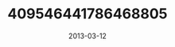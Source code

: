 ---
title: "409546441786468805"
image: "2013-03-12 09.42.42 409546441786468805_46248401"
date: "2013-03-12"
type: "photo"
---